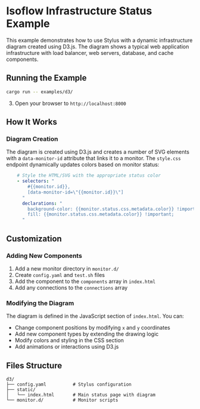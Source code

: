 # Isoflow Infrastructure Status Example

This example demonstrates how to use Stylus with a dynamic infrastructure diagram created using D3.js. The diagram shows a typical web application infrastructure with load balancer, web servers, database, and cache components.

## Running the Example

```bash
cargo run -- examples/d3/
```

3. Open your browser to `http://localhost:8000`

## How It Works

### Diagram Creation

The diagram is created using D3.js and creates a number of SVG elements with a
`data-monitor-id` attribute that links it to a monitor. The `style.css` endpoint
dynamically updates colors based on monitor status:

```yaml
    # Style the HTML/SVG with the appropriate status color
    - selectors: "
        #{{monitor.id}},
        [data-monitor-id=\"{{monitor.id}}\"]
      "
      declarations: "
        background-color: {{monitor.status.css.metadata.color}} !important;
        fill: {{monitor.status.css.metadata.color}} !important;
      "
```

## Customization

### Adding New Components

1. Add a new monitor directory in `monitor.d/`
2. Create `config.yaml` and `test.sh` files
3. Add the component to the `components` array in `index.html`
4. Add any connections to the `connections` array

### Modifying the Diagram

The diagram is defined in the JavaScript section of `index.html`. You can:
- Change component positions by modifying `x` and `y` coordinates
- Add new component types by extending the drawing logic
- Modify colors and styling in the CSS section
- Add animations or interactions using D3.js

## Files Structure

```
d3/
├── config.yaml          # Stylus configuration
├── static/
│   └── index.html       # Main status page with diagram
└── monitor.d/           # Monitor scripts
``` 
